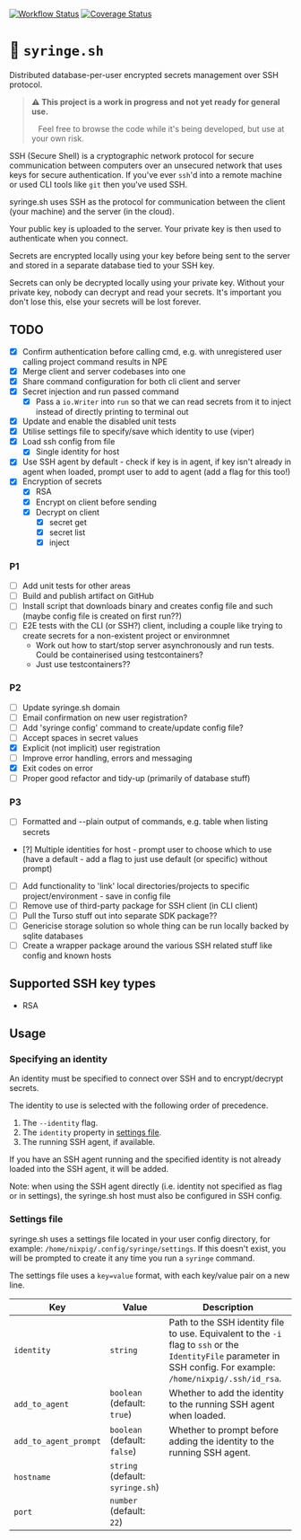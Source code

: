 [![Workflow Status](https://github.com/nixpig/syringe.sh/actions/workflows/build.yml/badge.svg?branch=main)](https://github.com/nixpig/syringe.sh/actions/workflows/build.yml?query=branch%3Amain)
[![Coverage Status](https://coveralls.io/repos/github/nixpig/syringe.sh/badge.svg?branch=main)](https://coveralls.io/github/nixpig/syringe.sh?branch=main)

# 🔐 `syringe.sh`

Distributed database-per-user encrypted secrets management over SSH protocol.

> **⚠️ This project is a work in progress and not yet ready for general use.**
>
> &nbsp;&nbsp; Feel free to browse the code while it's being developed, but use at your own risk.

SSH (Secure Shell) is a cryptographic network protocol for secure communication between computers over an unsecured network that uses keys for secure authentication. If you've ever `ssh`'d into a remote machine or used CLI tools like `git` then you've used SSH.

syringe.sh uses SSH as the protocol for communication between the client (your machine) and the server (in the cloud).

Your public key is uploaded to the server. Your private key is then used to authenticate when you connect.

Secrets are encrypted locally using your key before being sent to the server and stored in a separate database tied to your SSH key.

Secrets can only be decrypted locally using your private key. Without your private key, nobody can decrypt and read your secrets. It's important you don't lose this, else your secrets will be lost forever.

## TODO

- [x] Confirm authentication before calling cmd, e.g. with unregistered user calling project command results in NPE
- [x] Merge client and server codebases into one
- [x] Share command configuration for both cli client and server
- [x] Secret injection and run passed command
  - [x] Pass a `io.Writer` into `run` so that we can read secrets from it to inject instead of directly printing to terminal out
- [x] Update and enable the disabled unit tests
- [x] Utilise settings file to specify/save which identity to use (viper)
- [x] Load ssh config from file
  - [x] Single identity for host
- [x] Use SSH agent by default - check if key is in agent, if key isn't already in agent when loaded, prompt user to add to agent (add a flag for this too!)
- [x] Encryption of secrets
  - [x] RSA
  - [x] Encrypt on client before sending
  - [x] Decrypt on client
    - [x] secret get
    - [x] secret list
    - [x] inject

### P1

- [ ] Add unit tests for other areas
- [ ] Build and publish artifact on GitHub
- [ ] Install script that downloads binary and creates config file and such (maybe config file is created on first run??)
- [ ] E2E tests with the CLI (or SSH?) client, including a couple like trying to create secrets for a non-existent project or environmnet
  - Work out how to start/stop server asynchronously and run tests. Could be containerised using testcontainers?
  - Just use testcontainers??

### P2

- [ ] Update syringe.sh domain
- [ ] Email confirmation on new user registration?
- [ ] Add 'syringe config' command to create/update config file?
- [ ] Accept spaces in secret values
- [x] Explicit (not implicit) user registration
- [ ] Improve error handling, errors and messaging
- [x] Exit codes on error
- [ ] Proper good refactor and tidy-up (primarily of database stuff)

### P3

- [ ] Formatted and --plain output of commands, e.g. table when listing secrets
- [?] Multiple identities for host - prompt user to choose which to use (have a default - add a flag to just use default (or specific) without prompt)
- [ ] Add functionality to 'link' local directories/projects to specific project/environment - save in config file
- [ ] Remove use of third-party package for SSH client (in CLI client)
- [ ] Pull the Turso stuff out into separate SDK package??
- [ ] Genericise storage solution so whole thing can be run locally backed by sqlite databases
- [ ] Create a wrapper package around the various SSH related stuff like config and known hosts

## Supported SSH key types

- RSA

## Usage

### Specifying an identity

An identity must be specified to connect over SSH and to encrypt/decrypt secrets.

The identity to use is selected with the following order of precedence.

1. The `--identity` flag.
1. The `identity` property in [settings file](#settings-file).
1. The running SSH agent, if available.

If you have an SSH agent running and the specified identity is not already loaded into the SSH agent, it will be added.

Note: when using the SSH agent directly (i.e. identity not specified as flag or in settings), the syringe.sh host must also be configured in SSH config.

### Settings file

syringe.sh uses a settings file located in your user config directory, for example: `/home/nixpig/.config/syringe/settings`. If this doesn't exist, you will be prompted to create it any time you run a `syringe` command.

The settings file uses a `key=value` format, with each key/value pair on a new line.

| Key                   | Value                            | Description                                                                                                                                                        |
| --------------------- | -------------------------------- | ------------------------------------------------------------------------------------------------------------------------------------------------------------------ |
| `identity`            | `string`                         | Path to the SSH identity file to use. Equivalent to the `-i` flag to `ssh` or the `IdentityFile` parameter in SSH config. For example: `/home/nixpig/.ssh/id_rsa`. |
| `add_to_agent`        | `boolean` (default: `true`)      | Whether to add the identity to the running SSH agent when loaded.                                                                                                  |
| `add_to_agent_prompt` | `boolean` (default: `false`)     | Whether to prompt before adding the identity to the running SSH agent.                                                                                             |
| `hostname`            | `string` (default: `syringe.sh`) |                                                                                                                                                                    |
| `port`                | `number` (default: `22`)         |                                                                                                                                                                    |
